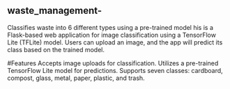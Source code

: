 ## waste_management-
Classifies waste into 6 different types using a pre-trained model
his is a Flask-based web application for image classification using a TensorFlow Lite (TFLite) model. Users can upload an image, and the app will predict its class based on the trained model.

#Features
Accepts image uploads for classification.
Utilizes a pre-trained TensorFlow Lite model for predictions.
Supports seven classes: cardboard, compost, glass, metal, paper, plastic, and trash.

